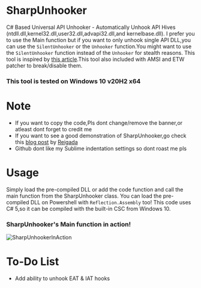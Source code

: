 # SharpUnhooker
C# Based Universal API Unhooker - Automatically Unhook API Hives (ntdll.dll,kernel32.dll,user32.dll,advapi32.dll,and kernelbase.dll).
I prefer you to use the Main function but if you want to only unhook single API DLL,you can use the `SilentUnhooker` or the `Unhooker` function.You might want to use the `SilentUnhooker` function instead of the `Unhooker` for stealth reasons.
This tool is inspired by [this article](https://www.ired.team/offensive-security/defense-evasion/how-to-unhook-a-dll-using-c++).This tool also included with AMSI and ETW patcher to break/disable them.

### This tool is tested on Windows 10 v20H2 x64

# Note
- If you want to copy the code,Pls dont change/remove the banner,or atleast dont forget to credit me
- If you want to see a good demonstration of SharpUnhooker,go check this [blog post](https://roberreigada.github.io/posts/playing_with_an_edr/) by [Reigada](https://github.com/roberreigada)
- Github dont like my Sublime indentation settings so dont roast me pls

# Usage
Simply load the pre-compiled DLL or add the code function and call the main function from the SharpUnhooker class.
You can load the pre-compiled DLL on Powershell with `Reflection.Assembly` too!
This code uses C# 5,so it can be compiled with the built-in CSC from Windows 10.

### SharpUnhooker's Main function in action!
![SharpUnhookerInAction](https://user-images.githubusercontent.com/41237415/125193982-76facc00-e279-11eb-8af0-357c784f2a69.png)


# To-Do List
- Add ability to unhook EAT & IAT hooks
